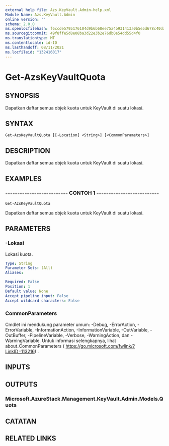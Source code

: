```yaml
---
external help file: Azs.KeyVault.Admin-help.xml
Module Name: Azs.KeyVault.Admin
online version: ''
schema: 2.0.0
ms.openlocfilehash: f6ccde5795176104d9b6b68ee75a4b931413a0b5e5d678c40dab3c979c2fd8d1
ms.sourcegitcommit: 49f8ffe5d8e08ba3d22e3b2e76db0e54dd55d4f0
ms.translationtype: MT
ms.contentlocale: id-ID
ms.lasthandoff: 08/11/2021
ms.locfileid: "132416017"
---
```

# Get-AzsKeyVaultQuota

## SYNOPSIS
Dapatkan daftar semua objek kuota untuk KeyVault di suatu lokasi.

## SYNTAX

```
Get-AzsKeyVaultQuota [[-Location] <String>] [<CommonParameters>]
```

## DESCRIPTION
Dapatkan daftar semua objek kuota untuk KeyVault di suatu lokasi.

## EXAMPLES

### -------------------------- CONTOH 1 --------------------------
```
Get-AzsKeyVaultQuota
```

Dapatkan daftar semua objek kuota untuk KeyVault di suatu lokasi.

## PARAMETERS

### -Lokasi
Lokasi kuota.

```yaml
Type: String
Parameter Sets: (All)
Aliases: 

Required: False
Position: 1
Default value: None
Accept pipeline input: False
Accept wildcard characters: False
```

### CommonParameters
Cmdlet ini mendukung parameter umum: -Debug, -ErrorAction, -ErrorVariable, -InformationAction, -InformationVariable, -OutVariable, -OutBuffer, -PipelineVariable, -Verbose, -WarningAction, dan -WarningVariable. Untuk informasi selengkapnya, lihat about_CommonParameters ( https://go.microsoft.com/fwlink/?LinkID=113216) .

## INPUTS

## OUTPUTS

### Microsoft.AzureStack.Management.KeyVault.Admin.Models.Quota

## CATATAN

## RELATED LINKS

